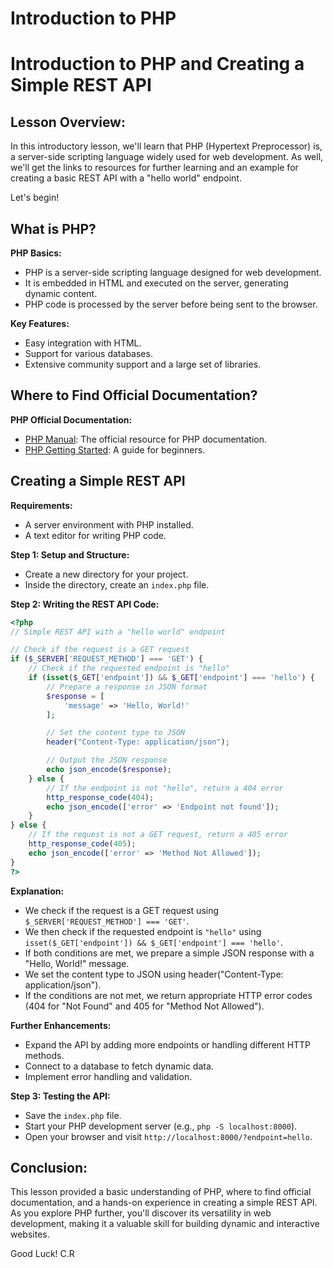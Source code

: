 # Introduction to PHP

# Introduction to PHP and Creating a Simple REST API

## Lesson Overview:

In this introductory lesson, we'll learn that PHP (Hypertext Preprocessor) is, a server-side scripting language widely used for web development. 
As well, we'll get the links to resources for further learning and an example for creating a basic REST API with a "hello world" endpoint.

Let's begin!

## What is PHP?

**PHP Basics:**
- PHP is a server-side scripting language designed for web development.
- It is embedded in HTML and executed on the server, generating dynamic content.
- PHP code is processed by the server before being sent to the browser.

**Key Features:**
- Easy integration with HTML.
- Support for various databases.
- Extensive community support and a large set of libraries.

## Where to Find Official Documentation?

**PHP Official Documentation:**
- [PHP Manual](https://www.php.net/manual/en/): The official resource for PHP documentation.
- [PHP Getting Started](https://www.php.net/manual/en/getting-started.php): A guide for beginners.

## Creating a Simple REST API

**Requirements:**

- A server environment with PHP installed.
- A text editor for writing PHP code.

**Step 1: Setup and Structure:**

- Create a new directory for your project.
- Inside the directory, create an `index.php` file.

**Step 2: Writing the REST API Code:**

```php
<?php
// Simple REST API with a "hello world" endpoint

// Check if the request is a GET request
if ($_SERVER['REQUEST_METHOD'] === 'GET') {
    // Check if the requested endpoint is "hello"
    if (isset($_GET['endpoint']) && $_GET['endpoint'] === 'hello') {
        // Prepare a response in JSON format
        $response = [
            'message' => 'Hello, World!'
        ];

        // Set the content type to JSON
        header("Content-Type: application/json");

        // Output the JSON response
        echo json_encode($response);
    } else {
        // If the endpoint is not "hello", return a 404 error
        http_response_code(404);
        echo json_encode(['error' => 'Endpoint not found']);
    }
} else {
    // If the request is not a GET request, return a 405 error
    http_response_code(405);
    echo json_encode(['error' => 'Method Not Allowed']);
}
?>

```

**Explanation:**

- We check if the request is a GET request using `$_SERVER['REQUEST_METHOD'] === 'GET'`.
- We then check if the requested endpoint is `"hello"` using `isset($_GET['endpoint']) && $_GET['endpoint'] === 'hello'`.
- If both conditions are met, we prepare a simple JSON response with a "Hello, World!" message.
- We set the content type to JSON using header("Content-Type: application/json").
- If the conditions are not met, we return appropriate HTTP error codes (404 for "Not Found" and 405 for "Method Not Allowed").

**Further Enhancements:**

- Expand the API by adding more endpoints or handling different HTTP methods.
- Connect to a database to fetch dynamic data.
- Implement error handling and validation.

**Step 3: Testing the API:**

- Save the `index.php` file.
- Start your PHP development server (e.g., `php -S localhost:8000`).
- Open your browser and visit `http://localhost:8000/?endpoint=hello`.



## Conclusion:

This lesson provided a basic understanding of PHP, where to find official documentation, and a hands-on experience in creating a simple REST API. As you explore PHP further, you'll discover its versatility in web development, making it a valuable skill for building dynamic and interactive websites.


Good Luck! C.R